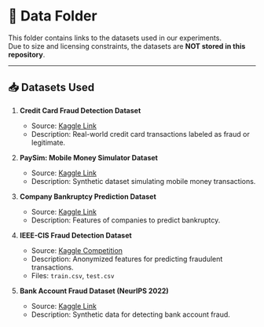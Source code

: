 # 📂 Data Folder

This folder contains links to the datasets used in our experiments.  
Due to size and licensing constraints, the datasets are **NOT stored in this repository**.  

---

## 📥 Datasets Used

1. **Credit Card Fraud Detection Dataset**  
   - Source: [Kaggle Link](https://www.kaggle.com/datasets/mlg-ulb/creditcardfraud)
   - Description: Real-world credit card transactions labeled as fraud or legitimate.


2. **PaySim: Mobile Money Simulator Dataset**  
   - Source: [Kaggle Link](https://www.kaggle.com/datasets/ealaxi/paysim1)
   - Description: Synthetic dataset simulating mobile money transactions.


3. **Company Bankruptcy Prediction Dataset**  
   - Source: [Kaggle Link](https://www.kaggle.com/datasets/fedesoriano/company-bankruptcy-prediction/data)
   - Description: Features of companies to predict bankruptcy.


4. **IEEE-CIS Fraud Detection Dataset**  
   - Source: [Kaggle Competition](https://www.kaggle.com/c/ieee-fraud-detection/)
   - Description: Anonymized features for predicting fraudulent transactions.
   - Files: `train.csv`, `test.csv`

5. **Bank Account Fraud Dataset (NeurIPS 2022)**  
   - Source: [Kaggle Link](https://www.kaggle.com/datasets/sgpjesus/bank-account-fraud-dataset-neurips-2022)
   - Description: Synthetic data for detecting bank account fraud.



